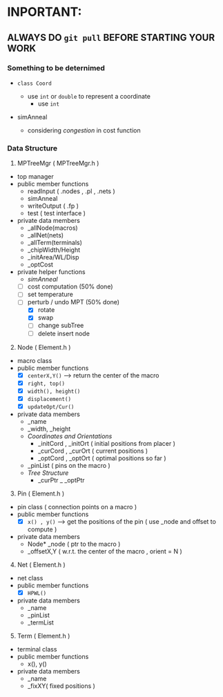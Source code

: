 # INPORTANT: 
## ALWAYS DO `git pull` BEFORE STARTING YOUR WORK
### Something to be deternimed
- `class Coord`
  + use `int` or `double` to represent a coordinate
    - use `int`

- simAnneal
  + considering *congestion* in cost function

### Data Structure
1. MPTreeMgr ( MPTreeMgr.h )
  - top manager
  - public member functions
    + readInput ( .nodes , .pl , .nets ) 
    + simAnneal
    + writeOutput ( .fp )
    + test ( test interface )
  - private data members
    + \_allNode(macros) 
    + \_allNet(nets) 
    + \_allTerm(terminals)
    + \_chipWidth/Height
    + \_initArea/WL/Disp
    + \_optCost
  - private helper functions 
    +   *simAnneal*
      - [ ] cost computation (50% done)
      - [ ] set temperature
      - [ ] perturb / undo MPT (50% done)
        + [x] rotate
        + [x] swap
        + [ ] change subTree
        + [ ] delete insert node
      
2. Node ( Element.h ) 
  - macro class
  - public member functions 
    + [x] `centerX,Y()`    --> return the center of the macro
    + [x] `right, top()`
    + [x] `width(), height()`
    + [x] `displacement()`
    + [x] `updateOpt/Cur()`
    
  - private data members
    + \_name 
    + \_width, \_height
    + *Coordinates and Orientations*
      - \_initCord , \_initOrt ( initial positions from placer )
      - \_curCord , \_curOrt   ( current positions )
      - \_optCord , \_optOrt   ( optimal positions so far )
    + \_pinList ( pins on the macro )
    + *Tree Structure*
      - \_curPtr
      _ \_optPtr

3. Pin ( Element.h ) 
  - pin class ( connection points on a macro )
  - public member functions
    + [x] `x() , y()` --> get the positions of the pin ( use \_node and offset to compute )
  - private data members
    + Node\* \_node ( ptr to the macro )
    + \_offsetX,Y ( w.r.t. the center of the macro , orient = N )

4. Net ( Element.h ) 
  - net class
  - public member functions
    + [x] `HPWL()`
  - private data members
    + \_name
    + \_pinList
    + \_termList

5. Term ( Element.h ) 
  - terminal class
  - public member functions
    + x(), y() 
  - private data members
    + \_name
    + \_fixXY( fixed positions )

